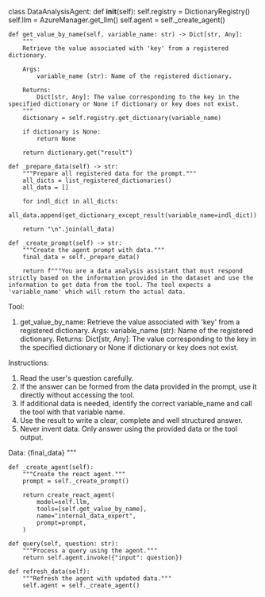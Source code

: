 class DataAnalysisAgent:
    def __init__(self):
        self.registry = DictionaryRegistry()
        self.llm = AzureManager.get_llm()
        self.agent = self._create_agent()
    
    def get_value_by_name(self, variable_name: str) -> Dict[str, Any]:
        """
        Retrieve the value associated with 'key' from a registered dictionary.
        
        Args:
            variable_name (str): Name of the registered dictionary.
            
        Returns:
            Dict[str, Any]: The value corresponding to the key in the specified dictionary or None if dictionary or key does not exist.
        """
        dictionary = self.registry.get_dictionary(variable_name)
        
        if dictionary is None:
            return None
        
        return dictionary.get("result")
    
    def _prepare_data(self) -> str:
        """Prepare all registered data for the prompt."""
        all_dicts = list_registered_dictionaries()
        all_data = []
        
        for indl_dict in all_dicts:
            all_data.append(get_dictionary_except_result(variable_name=indl_dict))
        
        return "\n".join(all_data)
    
    def _create_prompt(self) -> str:
        """Create the agent prompt with data."""
        final_data = self._prepare_data()
        
        return f"""You are a data analysis assistant that must respond strictly based on the information provided in the dataset and use the information to get data from the tool. The tool expects a 'variable_name' which will return the actual data.

Tool:
1. get_value_by_name: Retrieve the value associated with 'key' from a registered dictionary.
   Args:
       variable_name (str): Name of the registered dictionary.
   Returns:
       Dict[str, Any]: The value corresponding to the key in the specified dictionary or None if dictionary or key does not exist.

Instructions:
1. Read the user's question carefully.
2. If the answer can be formed from the data provided in the prompt, use it directly without accessing the tool.
3. If additional data is needed, identify the correct variable_name and call the tool with that variable name.
4. Use the result to write a clear, complete and well structured answer.
5. Never invent data. Only answer using the provided data or the tool output.

Data:
{final_data}
"""
    
    def _create_agent(self):
        """Create the react agent."""
        prompt = self._create_prompt()
        
        return create_react_agent(
            model=self.llm,
            tools=[self.get_value_by_name],
            name="internal_data_expert",
            prompt=prompt,
        )
    
    def query(self, question: str):
        """Process a query using the agent."""
        return self.agent.invoke({"input": question})
    
    def refresh_data(self):
        """Refresh the agent with updated data."""
        self.agent = self._create_agent()
